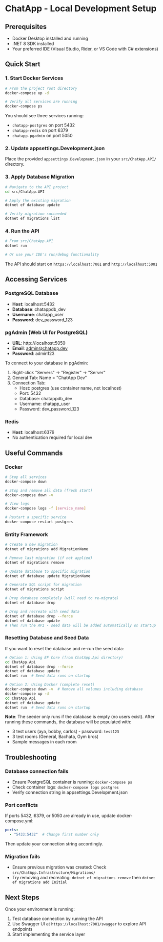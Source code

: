 # ChatApp - Local Development Setup

## Prerequisites
- Docker Desktop installed and running
- .NET 8 SDK installed
- Your preferred IDE (Visual Studio, Rider, or VS Code with C# extensions)

## Quick Start

### 1. Start Docker Services
```bash
# From the project root directory
docker-compose up -d

# Verify all services are running
docker-compose ps
```

You should see three services running:
- `chatapp-postgres` on port 5432
- `chatapp-redis` on port 6379
- `chatapp-pgadmin` on port 5050

### 2. Update appsettings.Development.json
Place the provided `appsettings.Development.json` in your `src/ChatApp.API/` directory.

### 3. Apply Database Migration
```bash
# Navigate to the API project
cd src/ChatApp.API

# Apply the existing migration
dotnet ef database update

# Verify migration succeeded
dotnet ef migrations list
```

### 4. Run the API
```bash
# From src/ChatApp.API
dotnet run

# Or use your IDE's run/debug functionality
```

The API should start on `https://localhost:7001` and `http://localhost:5001`

## Accessing Services

### PostgreSQL Database
- **Host**: localhost:5432
- **Database**: chatappdb_dev
- **Username**: chatapp_user
- **Password**: dev_password_123

### pgAdmin (Web UI for PostgreSQL)
- **URL**: http://localhost:5050
- **Email**: admin@chatapp.dev
- **Password**: admin123

To connect to your database in pgAdmin:
1. Right-click "Servers" → "Register" → "Server"
2. General Tab: Name = "ChatApp Dev"
3. Connection Tab:
   - Host: postgres (use container name, not localhost)
   - Port: 5432
   - Database: chatappdb_dev
   - Username: chatapp_user
   - Password: dev_password_123

### Redis
- **Host**: localhost:6379
- No authentication required for local dev

## Useful Commands

### Docker
```bash
# Stop all services
docker-compose down

# Stop and remove all data (fresh start)
docker-compose down -v

# View logs
docker-compose logs -f [service_name]

# Restart a specific service
docker-compose restart postgres
```

### Entity Framework
```bash
# Create a new migration
dotnet ef migrations add MigrationName

# Remove last migration (if not applied)
dotnet ef migrations remove

# Update database to specific migration
dotnet ef database update MigrationName

# Generate SQL script for migration
dotnet ef migrations script

# Drop database completely (will need to re-migrate)
dotnet ef database drop

# Drop and recreate with seed data
dotnet ef database drop --force
dotnet ef database update
# Then run the API - seed data will be added automatically on startup
```

### Resetting Database and Seed Data
If you want to reset the database and re-run the seed data:

```bash
# Option 1: Using EF Core (from ChatApp.Api directory)
cd ChatApp.Api
dotnet ef database drop --force
dotnet ef database update
dotnet run  # Seed data runs on startup

# Option 2: Using Docker (complete reset)
docker-compose down -v  # Remove all volumes including database
docker-compose up -d
cd ChatApp.Api
dotnet ef database update
dotnet run  # Seed data runs on startup
```

**Note**: The seeder only runs if the database is empty (no users exist). After running these commands, the database will be populated with:
- 3 test users (aya, bobby, carlos) - password: `test123`
- 3 test rooms (General, Bachata, Gym bros)
- Sample messages in each room

## Troubleshooting

### Database connection fails
- Ensure PostgreSQL container is running: `docker-compose ps`
- Check container logs: `docker-compose logs postgres`
- Verify connection string in appsettings.Development.json

### Port conflicts
If ports 5432, 6379, or 5050 are already in use, update docker-compose.yml:
```yaml
ports:
  - "5433:5432"  # Change first number only
```
Then update your connection string accordingly.

### Migration fails
- Ensure previous migration was created: Check `src/ChatApp.Infrastructure/Migrations/`
- Try removing and recreating: `dotnet ef migrations remove` then `dotnet ef migrations add Initial`

## Next Steps
Once your environment is running:
1. Test database connection by running the API
2. Use Swagger UI at `https://localhost:7001/swagger` to explore API endpoints
3. Start implementing the service layer